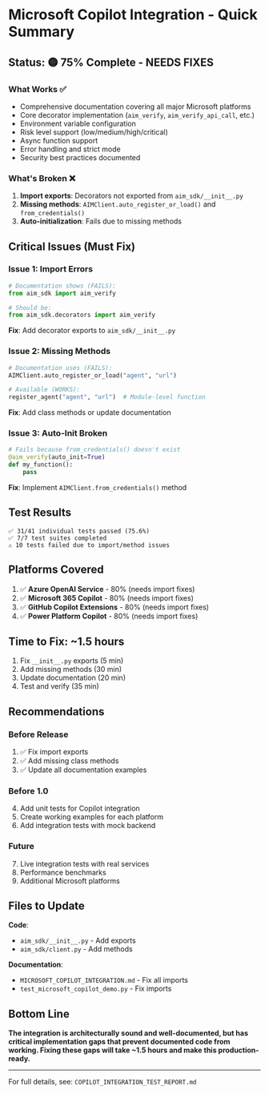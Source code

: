 # Microsoft Copilot Integration - Quick Summary

## Status: 🟡 75% Complete - NEEDS FIXES

### What Works ✅
- Comprehensive documentation covering all major Microsoft platforms
- Core decorator implementation (`aim_verify`, `aim_verify_api_call`, etc.)
- Environment variable configuration
- Risk level support (low/medium/high/critical)
- Async function support
- Error handling and strict mode
- Security best practices documented

### What's Broken ❌
1. **Import exports**: Decorators not exported from `aim_sdk/__init__.py`
2. **Missing methods**: `AIMClient.auto_register_or_load()` and `from_credentials()`
3. **Auto-initialization**: Fails due to missing methods

## Critical Issues (Must Fix)

### Issue 1: Import Errors
```python
# Documentation shows (FAILS):
from aim_sdk import aim_verify

# Should be:
from aim_sdk.decorators import aim_verify
```

**Fix**: Add decorator exports to `aim_sdk/__init__.py`

### Issue 2: Missing Methods
```python
# Documentation uses (FAILS):
AIMClient.auto_register_or_load("agent", "url")

# Available (WORKS):
register_agent("agent", "url")  # Module-level function
```

**Fix**: Add class methods or update documentation

### Issue 3: Auto-Init Broken
```python
# Fails because from_credentials() doesn't exist
@aim_verify(auto_init=True)
def my_function():
    pass
```

**Fix**: Implement `AIMClient.from_credentials()` method

## Test Results

```
✅ 31/41 individual tests passed (75.6%)
✅ 7/7 test suites completed
⚠️ 10 tests failed due to import/method issues
```

## Platforms Covered

1. ✅ **Azure OpenAI Service** - 80% (needs import fixes)
2. ✅ **Microsoft 365 Copilot** - 80% (needs import fixes)
3. ✅ **GitHub Copilot Extensions** - 80% (needs import fixes)
4. ✅ **Power Platform Copilot** - 80% (needs import fixes)

## Time to Fix: ~1.5 hours

1. Fix `__init__.py` exports (5 min)
2. Add missing methods (30 min)
3. Update documentation (20 min)
4. Test and verify (35 min)

## Recommendations

### Before Release
1. ✅ Fix import exports
2. ✅ Add missing class methods
3. ✅ Update all documentation examples

### Before 1.0
4. Add unit tests for Copilot integration
5. Create working examples for each platform
6. Add integration tests with mock backend

### Future
7. Live integration tests with real services
8. Performance benchmarks
9. Additional Microsoft platforms

## Files to Update

**Code**:
- `aim_sdk/__init__.py` - Add exports
- `aim_sdk/client.py` - Add methods

**Documentation**:
- `MICROSOFT_COPILOT_INTEGRATION.md` - Fix all imports
- `test_microsoft_copilot_demo.py` - Fix imports

## Bottom Line

**The integration is architecturally sound and well-documented, but has critical implementation gaps that prevent documented code from working. Fixing these gaps will take ~1.5 hours and make this production-ready.**

---

For full details, see: `COPILOT_INTEGRATION_TEST_REPORT.md`
